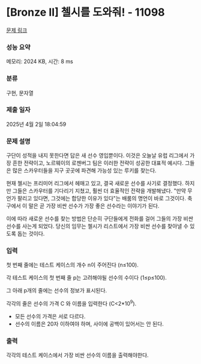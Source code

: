 # [Bronze II] 첼시를 도와줘! - 11098 

[문제 링크](https://www.acmicpc.net/problem/11098) 

### 성능 요약

메모리: 2024 KB, 시간: 8 ms

### 분류

구현, 문자열

### 제출 일자

2025년 4월 2일 18:04:59

### 문제 설명

<p>구단이 성적을 내지 못한다면 답은 새 선수 영입뿐이다. 이것은 오늘날 유럽 리그에서 가장 흔한 전략이고, 노르웨이의 로젠버그 팀은 이러한 전략이 성공한 대표적 예시다. 그들은 많은 스카우터들을 지구 곳곳에 파견해 가능성 있는 루키를 찾는다.</p>

<p>현재 첼시는 프리미어 리그에서 헤매고 있고, 결국 새로운 선수를 사기로 결정했다. 하지만 그들은 스카우터를 기다리기 지쳤고, 훨씬 더 효율적인 전략을 개발해냈다. "만약 무언가 팔리고 있다면, 그것에는 합당한 이유가 있다"는 배룸의 명언이 바로 그것이다. 축구에서 이 말은 곧 가장 비싼 선수가 가장 좋은 선수라는 이야기가 된다. </p>

<p>이에 따라 새로운 선수를 찾는 방법은 단순히 구단들에게 전화를 걸어 그들의 가장 비싼 선수를 사는게 되었다. 당신의 임무는 첼시가 리스트에서 가장 비싼 선수를 찾아낼 수 있도록 돕는 것이다.</p>

### 입력 

 <p>첫 번째 줄에는 테스트 케이스의 개수 n이 주어진다 (n≤100). </p>

<p>각 테스트 케이스의 첫 번째 줄 p는 고려해야될 선수의 수이다 (1≤p≤100).  </p>

<p>그 아래 p개의 줄에는 선수의 정보가 표시된다. </p>

<p>각각의 줄은 선수의 가격 C 와 이름을 입력한다 (C<2*10<sup>9</sup>).</p>

<ul>
	<li>모든 선수의 가격은 서로 다르다. </li>
	<li>선수의 이름은 20자 이하여야 하며, 사이에 공백이 있어서는 안 된다.</li>
</ul>

<p> </p>

### 출력 

 <p>각각의 테스트 케이스에서 가장 비싼 선수의 이름을 출력해야한다.</p>

